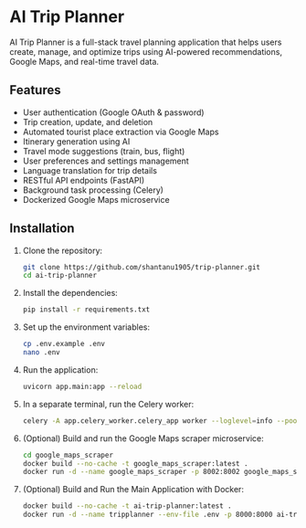 # AI Trip Planner

AI Trip Planner is a full-stack travel planning application that helps users create, manage, and optimize trips using AI-powered recommendations, Google Maps, and real-time travel data.

## Features

- User authentication (Google OAuth & password)
- Trip creation, update, and deletion
- Automated tourist place extraction via Google Maps
- Itinerary generation using AI
- Travel mode suggestions (train, bus, flight)
- User preferences and settings management
- Language translation for trip details
- RESTful API endpoints (FastAPI)
- Background task processing (Celery)
- Dockerized Google Maps microservice

## Installation

1. Clone the repository:

   ```bash
   git clone https://github.com/shantanu1905/trip-planner.git
   cd ai-trip-planner
   ```

2. Install the dependencies:

   ```bash
   pip install -r requirements.txt
   ```

3. Set up the environment variables:

   ```bash
   cp .env.example .env
   nano .env
   ```

4. Run the application:

   ```bash
   uvicorn app.main:app --reload
   ```

5. In a separate terminal, run the Celery worker:

   ```bash
   celery -A app.celery_worker.celery_app worker --loglevel=info --pool=solo
   ```

6. (Optional) Build and run the Google Maps scraper microservice:

   ```bash
   cd google_maps_scraper
   docker build --no-cache -t google_maps_scraper:latest .
   docker run -d --name google_maps_scraper -p 8002:8002 google_maps_scraper:latest
   ```

7. (Optional) Build and Run the Main Application with Docker:

   ```bash
   docker build --no-cache -t ai-trip-planner:latest .
   docker run -d --name tripplanner --env-file .env -p 8000:8000 ai-trip-planner:latest
   ```
